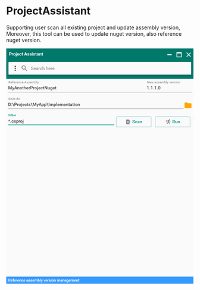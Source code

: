 # ProjectAssistant
Supporting user scan all existing project and update assembly version, Moreover, this tool can be used to update nuget version, also reference nuget version.

![ProjectAssistant Tools](/Doc/Images/Tools.png)

